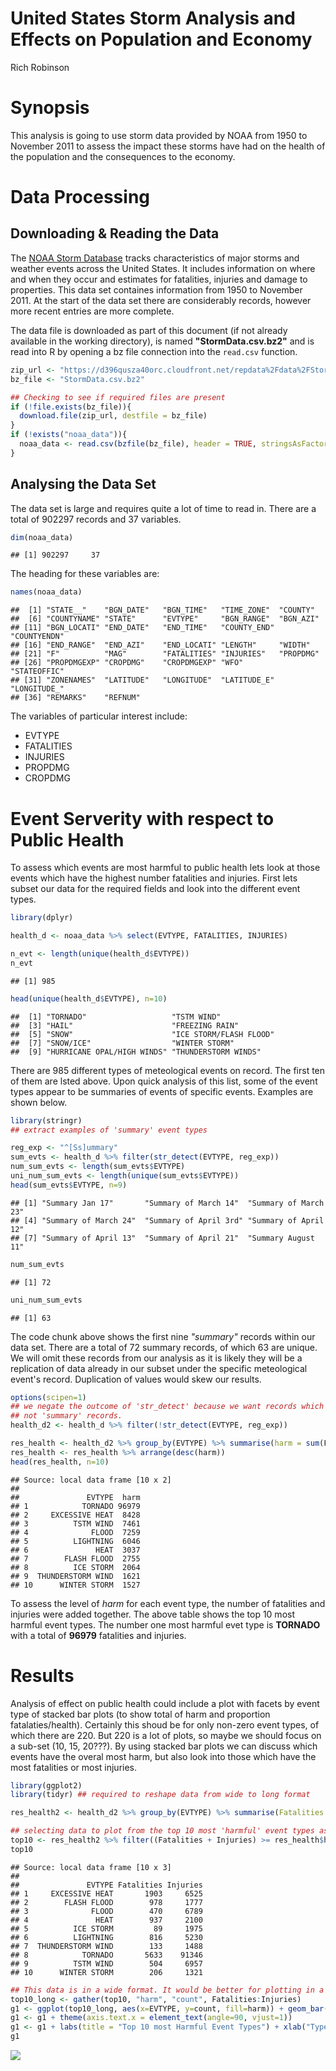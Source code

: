 # United States Storm Analysis and Effects on Population and Economy
Rich Robinson  

# Synopsis
This analysis is going to use storm data provided by NOAA from 1950 to November 2011 to assess the impact these storms have had on the health of the population and the consequences to the economy.

# Data Processing

## Downloading & Reading the Data
The [NOAA Storm Database][1] tracks characteristics of major storms and weather events across the United States. It includes information on where and when they occur and estimates for fatalities, injuries and damage to properties. This data set containes information from 1950 to November 2011. At the start of the data set there are considerably records, however more recent entries are more complete.

[1]: https://d396qusza40orc.cloudfront.net/repdata%2Fdata%2FStormData.csv.bz2 "NOAA Storm Database"  

The data file is downloaded as part of this document (if not already available in the working directory), is named **"StormData.csv.bz2"** and is read into R by opening a bz file connection into the `read.csv` function. 


```r
zip_url <- "https://d396qusza40orc.cloudfront.net/repdata%2Fdata%2FStormData.csv.bz2"
bz_file <- "StormData.csv.bz2"

## Checking to see if required files are present
if (!file.exists(bz_file)){
  download.file(zip_url, destfile = bz_file)
}  
if (!exists("noaa_data")){
  noaa_data <- read.csv(bzfile(bz_file), header = TRUE, stringsAsFactors = FALSE)
}
```

## Analysing the Data Set

The data set is large and requires quite a lot of time to read in. There are a total of 902297 records and 37 variables.


```r
dim(noaa_data)
```

```
## [1] 902297     37
```

The heading for these variables are:

```r
names(noaa_data)
```

```
##  [1] "STATE__"    "BGN_DATE"   "BGN_TIME"   "TIME_ZONE"  "COUNTY"    
##  [6] "COUNTYNAME" "STATE"      "EVTYPE"     "BGN_RANGE"  "BGN_AZI"   
## [11] "BGN_LOCATI" "END_DATE"   "END_TIME"   "COUNTY_END" "COUNTYENDN"
## [16] "END_RANGE"  "END_AZI"    "END_LOCATI" "LENGTH"     "WIDTH"     
## [21] "F"          "MAG"        "FATALITIES" "INJURIES"   "PROPDMG"   
## [26] "PROPDMGEXP" "CROPDMG"    "CROPDMGEXP" "WFO"        "STATEOFFIC"
## [31] "ZONENAMES"  "LATITUDE"   "LONGITUDE"  "LATITUDE_E" "LONGITUDE_"
## [36] "REMARKS"    "REFNUM"
```
The variables of particular interest include:  

* EVTYPE
* FATALITIES
* INJURIES
* PROPDMG
* CROPDMG

# Event Serverity with respect to Public Health
To assess which events are most harmful to public health lets look at those events which have the highest number fatalities and injuries. First lets subset our data for the required fields and look into the different event types.


```r
library(dplyr)

health_d <- noaa_data %>% select(EVTYPE, FATALITIES, INJURIES)

n_evt <- length(unique(health_d$EVTYPE))
n_evt
```

```
## [1] 985
```

```r
head(unique(health_d$EVTYPE), n=10)
```

```
##  [1] "TORNADO"                   "TSTM WIND"                
##  [3] "HAIL"                      "FREEZING RAIN"            
##  [5] "SNOW"                      "ICE STORM/FLASH FLOOD"    
##  [7] "SNOW/ICE"                  "WINTER STORM"             
##  [9] "HURRICANE OPAL/HIGH WINDS" "THUNDERSTORM WINDS"
```
There are 985 different types of meteological events on record. The first ten of them are lsted above. Upon quick analysis of this list, some of the event types appear to be summaries of events of specific events. Examples are shown below.

```r
library(stringr)
## extract examples of 'summary' event types

reg_exp <- "^[Ss]ummary"
sum_evts <- health_d %>% filter(str_detect(EVTYPE, reg_exp))
num_sum_evts <- length(sum_evts$EVTYPE)
uni_num_sum_evts <- length(unique(sum_evts$EVTYPE))
head(sum_evts$EVTYPE, n=9)
```

```
## [1] "Summary Jan 17"       "Summary of March 14"  "Summary of March 23" 
## [4] "Summary of March 24"  "Summary of April 3rd" "Summary of April 12" 
## [7] "Summary of April 13"  "Summary of April 21"  "Summary August 11"
```

```r
num_sum_evts
```

```
## [1] 72
```

```r
uni_num_sum_evts
```

```
## [1] 63
```
The code chunk above shows the first nine *"summary"* records within our data set. There are a total of 72 summary records, of which 63 are unique.  
We will omit these records from our analysis as it is likely they will be a replication of data already in our subset under the specific meteological event's record. Duplication of values would skew our results.

```r
options(scipen=1)
## we negate the outcome of 'str_detect' because we want records which are
## not 'summary' records.
health_d2 <- health_d %>% filter(!str_detect(EVTYPE, reg_exp))

res_health <- health_d2 %>% group_by(EVTYPE) %>% summarise(harm = sum(FATALITIES)+sum(INJURIES))
res_health <- res_health %>% arrange(desc(harm))
head(res_health, n=10)
```

```
## Source: local data frame [10 x 2]
## 
##               EVTYPE  harm
## 1            TORNADO 96979
## 2     EXCESSIVE HEAT  8428
## 3          TSTM WIND  7461
## 4              FLOOD  7259
## 5          LIGHTNING  6046
## 6               HEAT  3037
## 7        FLASH FLOOD  2755
## 8          ICE STORM  2064
## 9  THUNDERSTORM WIND  1621
## 10      WINTER STORM  1527
```
To assess the level of *harm* for each event type, the number of fatalities and injuries were added together. The above table shows the top 10 most harmful event types. The number one most harmful evet type is **TORNADO** with a total of **96979** fatalities and injuries.  



# Results

Analysis of effect on public health could include a plot with facets by event type of stacked bar plots (to show total of harm and proportion fatalaties/health). Certainly this shoud be for only non-zero event types, of which there are 220. But 220 is a lot of plots, so maybe we should focus on a sub-set (10, 15, 20???). By using stacked bar plots we can discuss which events have the overal most harm, but also look into those which have the most fatalities or most injuries. 


```r
library(ggplot2)
library(tidyr) ## required to reshape data from wide to long format

res_health2 <- health_d2 %>% group_by(EVTYPE) %>% summarise(Fatalities = sum(FATALITIES), Injuries = sum(INJURIES))

## selecting data to plot from the top 10 most 'harmful' event types as in res_health from earlier.
top10 <- res_health2 %>% filter((Fatalities + Injuries) >= res_health$harm[10])
top10
```

```
## Source: local data frame [10 x 3]
## 
##               EVTYPE Fatalities Injuries
## 1     EXCESSIVE HEAT       1903     6525
## 2        FLASH FLOOD        978     1777
## 3              FLOOD        470     6789
## 4               HEAT        937     2100
## 5          ICE STORM         89     1975
## 6          LIGHTNING        816     5230
## 7  THUNDERSTORM WIND        133     1488
## 8            TORNADO       5633    91346
## 9          TSTM WIND        504     6957
## 10      WINTER STORM        206     1321
```

```r
## This data is in a wide format. It would be better for plotting in a long format.
top10_long <- gather(top10, "harm", "count", Fatalities:Injuries)
g1 <- ggplot(top10_long, aes(x=EVTYPE, y=count, fill=harm)) + geom_bar(stat="identity")
g1 <- g1 + theme(axis.text.x = element_text(angle=90, vjust=1))
g1 <- g1 + labs(title = "Top 10 most Harmful Event Types") + xlab("Type of Event") + ylab("Total Number of Casulties") + theme(plot.title = element_text(face="bold"))
g1
```

![](noaa_analysis_files/figure-html/res_health-1.png) 
